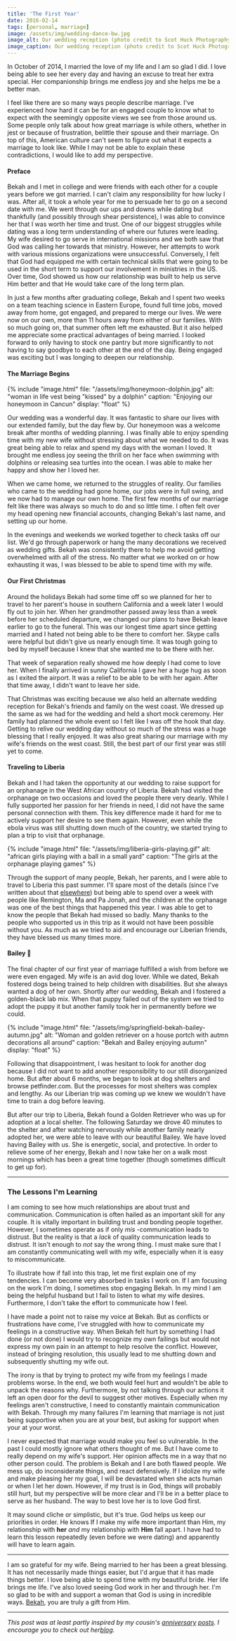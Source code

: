 ```yaml
---
title: 'The First Year'
date: 2016-02-14
tags: [personal, marriage]
image: /assets/img/wedding-dance-bw.jpg
image_alt: Our wedding reception (photo credit to Scot Huck Photography)
image_caption: Our wedding reception (photo credit to Scot Huck Photography)
---
```


In October of 2014, I married the love of my life and I am so glad I did. I
love being able to see her every day and having an excuse to treat her extra
special. Her companionship brings me endless joy and she helps me be a better
man.

I feel like there are so many ways people describe marriage. I've experienced
how hard it can be for an engaged couple to know what to expect with the
seemingly opposite views we see from those around us. Some people only talk
about how great marriage is while others, whether in jest or because of
frustration, belittle their spouse and their marriage. On top of this,
American culture can't seem to figure out what it expects a marriage to look
like. While I may not be able to explain these contradictions, I would like to
add my perspective.

#### Preface

Bekah and I met in college and were friends with each other for a couple years
before we got married. I can't claim any responsibility for how lucky I was.
After all, it took a whole year for me to persuade her to go on a second date
with me. We went through our ups and downs while dating but thankfully (and
possibly through shear persistence), I was able to convince her that I was
worth her time and trust. One of our biggest struggles while dating was a long
term understanding of where our futures were leading. My wife desired to go
serve in international missions and we both saw that God was calling her
towards that ministry. However, her attempts to work with various missions
organizations were unsuccessful. Conversely, I felt that God had equipped me
with certain technical skills that were going to be used in the short term to
support our involvement in ministries in the US. Over time, God showed us how
our relationship was built to help us serve Him better and that He would take
care of the long term plan.

In just a few months after graduating college, Bekah and I spent two weeks on
a team teaching science in Eastern Europe, found full time jobs, moved away
from home, got engaged, and prepared to merge our lives. We were now on our
own, more than 11 hours away from either of our families. With so much going
on, that summer often left me exhausted. But it also helped me appreciate some
practical advantages of being married. I looked forward to only having to
stock one pantry but more significantly to not having to say goodbye to each
other at the end of the day. Being engaged was exciting but I was longing to
deepen our relationship.

#### The Marriage Begins

{% include "image.html"
    file: "/assets/img/honeymoon-dolphin.jpg"
    alt: "woman in life vest being &quot;kissed&quot; by a dolphin"
    caption: "Enjoying our honeymoon in Cancun"
    display: "float"
%}

Our wedding was a wonderful day. It was fantastic to share our lives with our
extended family, but the day flew by. Our honeymoon was a welcome break after
months of wedding planning. I was finally able to enjoy spending time with my
new wife without stressing about what we needed to do. It was great being able
to relax and spend my days with the woman I loved. It brought me endless joy
seeing the thrill on her face when swimming with dolphins or releasing sea
turtles into the ocean. I was able to make her happy and show her I loved her.

When we came home, we returned to the struggles of reality. Our families who
came to the wedding had gone home, our jobs were in full swing, and we now had
to manage our own home. The first few months of our marriage felt like there
was always so much to do and so little time. I often felt over my head opening
new financial accounts, changing Bekah's last name, and setting up our home.

In the evenings and weekends we worked together to check tasks off our list.
We'd go through paperwork or hang the many decorations we received as wedding
gifts. Bekah was consistently there to help me avoid getting overwhelmed with
all of the stress. No matter what we worked on or how exhausting it was, I was
blessed to be able to spend time with my wife.

#### Our First Christmas

Around the holidays Bekah had some time off so we planned for her to travel to
her parent's house in southern California and a week later I would fly out to
join her. When her grandmother passed away less than a week before her
scheduled departure, we changed our plans to have Bekah leave earlier to go to
the funeral. This was our longest time apart since getting married and I hated
not being able to be there to comfort her. Skype calls were helpful but didn't
give us nearly enough time. It was tough going to bed by myself because I knew
that she wanted me to be there with her.

That week of separation really showed me how deeply I had come to love her.
When I finally arrived in sunny California I gave her a huge hug as soon as I
exited the airport. It was a relief to be able to be with her again. After
that time away, I didn't want to leave her side.

That Christmas was exciting because we also held an alternate wedding
reception for Bekah's friends and family on the west coast. We dressed up the
same as we had for the wedding and held a short mock ceremony. Her family had
planned the whole event so I felt like I was off the hook that day. Getting to
relive our wedding day without so much of the stress was a huge blessing that
I really enjoyed. It was also great sharing our marriage with my wife's
friends on the west coast. Still, the best part of our first year was still
yet to come.

#### Traveling to Liberia

Bekah and I had taken the opportunity at our wedding to raise support for an
orphanage in the West African country of Liberia. Bekah had visited the
orphanage on two occasions and loved the people there very dearly. While I
fully supported her passion for her friends in need, I did not have the same
personal connection with them. This key difference made it hard for me to
actively support her desire to see them again. However, even while the ebola
virus was still shutting down much of the country, we started trying to plan a
trip to visit that orphanage.

{% include "image.html"
    file: "/assets/img/liberia-girls-playing.gif"
    alt: "african girls playing with a ball in a small yard"
    caption: "The girls at the orphanage playing games"
%}

Through the support of many people, Bekah, her parents, and I were able to
travel to Liberia this past summer. I'll spare most of the details (since I've
written about that [elsewhere](/blog/2015/08/15/an-overview-of-our-trip/)) but being able to spend over a week with people like
Remington, Ma and Pa Jonah, and the children at the orphanage was one of the
best things that happened this year. I was able to get to know the people that
Bekah had missed so badly. Many thanks to the people who supported us in this
trip as it would not have been possible without you. As much as we tried to
aid and encourage our Liberian friends, they have blessed us many times more.

#### Bailey 🐾

The final chapter of our first year of marriage fulfilled a wish from before
we were even engaged. My wife is an avid dog lover. While we dated, Bekah
fostered dogs being trained to help children with disabilities. But she always
wanted a dog of her own. Shortly after our wedding, Bekah and I fostered a
golden-black lab mix. When that puppy failed out of the system we tried to
adopt the puppy it but another family took her in permanently before we could.

{% include "image.html"
    file: "/assets/img/springfield-bekah-bailey-autumn.jpg"
    alt: "Woman and golden retriever on a house portch with autmn decorations all around"
    caption: "Bekah and Bailey enjoying autumn"
    display: "float"
%}

Following that disappointment, I was hesitant to look for another dog because
I did not want to add another responsibility to our still disorganized home.
But after about 6 months, we began to look at dog shelters and browse
petfinder.com. But the processes for most shelters was complex and lengthy. As
our Liberian trip was coming up we knew we wouldn't have time to train a dog
before leaving.

But after our trip to Liberia, Bekah found a Golden Retriever who was up for
adoption at a local shelter. The following Saturday we drove 40 minutes to the
shelter and after watching nervously while another family nearly adopted her,
we were able to leave with our beautiful Bailey. We have loved having Bailey
with us. She is energetic, social, and protective. In order to relieve some of
her energy, Bekah and I now take her on a walk most mornings which has been a
great time together (though sometimes difficult to get up for).

---

### The Lessons I'm Learning

I am coming to see how much relationships are about trust and communication.
Communication is often hailed as an important skill for any couple. It is
vitally important in building trust and bonding people together. However, I
sometimes operate as if only _mis_ -communication leads to distrust. But the
reality is that a _lack_ of quality communication leads to distrust. It isn't
enough to _not_ say the wrong thing. I must make sure that I am constantly
communicating well with my wife, especially when it is easy to miscommunicate.

To illustrate how if fall into this trap, let me first explain one of my
tendencies. I can become very absorbed in tasks I work on. If I am focusing on
the work I'm doing, I sometimes stop engaging Bekah. In my mind I am being the
helpful husband but I fail to listen to what my wife desires. Furthermore, I
don't take the effort to communicate how I feel.

I have made a point not to raise my voice at Bekah. But as conflicts or
frustrations have come, I've struggled with how to communicate my feelings in
a constructive way. When Bekah felt hurt by something I had done (or not done)
I would try to recognize my own failings but would not express my own pain in
an attempt to help resolve the conflict. However, instead of bringing
resolution, this usually lead to me shutting down and subsequently shutting my
wife out.

The irony is that by trying to protect my wife from my feelings I made
problems worse. In the end, we both would feel hurt and wouldn't be able to
unpack the reasons why. Furthermore, by not talking through our actions it
left an open door for the devil to suggest other motives. Especially when my
feelings aren't constructive, I need to constantly maintain communication with
Bekah. Through my many failures I'm learning that marriage is not just being
supportive when you are at your best, but asking for support when your at your
worst.

I never expected that marriage would make you feel so vulnerable. In the past
I could mostly ignore what others thought of me. But I have come to really
depend on my wife's support. Her opinion affects me in a way that no other
person could. The problem is Bekah and I are both flawed people. We mess up,
do inconsiderate things, and react defensively. If I idolize my wife and make
pleasing her my goal, I will be devastated when she acts human or when I let
her down. However, if my trust is in God, things will probably still hurt, but
my perspective will be more clear and I'll be in a better place to serve as
her husband. The way to best love her is to love God first.

It may sound cliche or simplistic, but it's true. God helps us keep our
priorities in order. He knows If I make my wife more important than Him, my
relationship with **her** _and_ my relationship with **Him** fall apart.
I have had to learn this lesson repeatedly (even before we were dating) and
apparently will have to learn again.

---

I am so grateful for my wife. Being married to her has been a great blessing.
It has not necessarily made things easier, but I'd argue that it has made
things better. I love being able to spend time with my beautiful bride. Her
life brings me life. I've also loved seeing God work in her and through her.
I'm so glad to be with and support a woman that God is using in incredible
ways. [Bekah](https://medium.com/u/a16e6023fddf), you are truly a gift from
Him.

---

_This post was at least partly inspired by my cousin's
[anniversary](https://debarbibee.wordpress.com/2015/06/08/why-i-changed-my-name-when-i-got-married/)
[posts](https://debarbibee.wordpress.com/2015/06/30/2-years/). I
encourage you to check out her[blog](https://debarbibee.wordpress.com/)._
